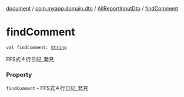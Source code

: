 [document](../../index.md) / [com.myapp.domain.dto](../index.md) / [AllReportInputDto](index.md) / [findComment](./find-comment.md)

# findComment

`val findComment: `[`String`](https://kotlinlang.org/api/latest/jvm/stdlib/kotlin/-string/index.html)

FFS式４行日記_発見

### Property

`findComment` - FFS式４行日記_発見